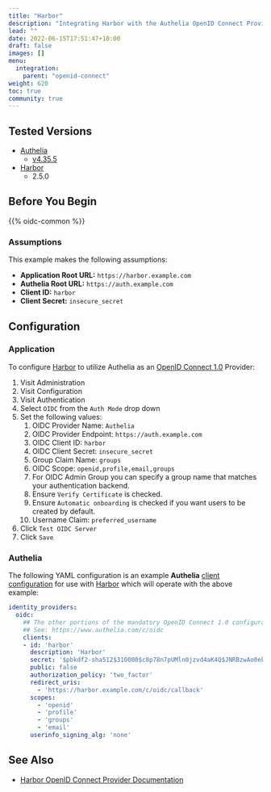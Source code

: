```yaml
---
title: "Harbor"
description: "Integrating Harbor with the Authelia OpenID Connect Provider."
lead: ""
date: 2022-06-15T17:51:47+10:00
draft: false
images: []
menu:
  integration:
    parent: "openid-connect"
weight: 620
toc: true
community: true
---
```


## Tested Versions

* [Authelia]
  * [v4.35.5](https://github.com/authelia/authelia/releases/tag/v4.35.5)
* [Harbor]
  * 2.5.0

## Before You Begin

{{% oidc-common %}}

### Assumptions

This example makes the following assumptions:

* __Application Root URL:__ `https://harbor.example.com`
* __Authelia Root URL:__ `https://auth.example.com`
* __Client ID:__ `harbor`
* __Client Secret:__ `insecure_secret`

## Configuration

### Application

To configure [Harbor] to utilize Authelia as an [OpenID Connect 1.0] Provider:

1. Visit Administration
2. Visit Configuration
3. Visit Authentication
4. Select `OIDC` from the `Auth Mode` drop down
5. Set the following values:
   1. OIDC Provider Name: `Authelia`
   2. OIDC Provider Endpoint: `https://auth.example.com`
   3. OIDC Client ID: `harbor`
   4. OIDC Client Secret: `insecure_secret`
   5. Group Claim Name: `groups`
   6. OIDC Scope: `openid,profile,email,groups`
   7. For OIDC Admin Group you can specify a group name that matches your authentication backend.
   8. Ensure `Verify Certificate` is checked.
   9. Ensure `Automatic onboarding` is checked if you want users to be created by default.
   10. Username Claim: `preferred_username`
6. Click `Test OIDC Server`
7. Click `Save`

### Authelia

The following YAML configuration is an example __Authelia__
[client configuration](../../../configuration/identity-providers/openid-connect/clients.md) for use with [Harbor]
which will operate with the above example:

```yaml
identity_providers:
  oidc:
    ## The other portions of the mandatory OpenID Connect 1.0 configuration go here.
    ## See: https://www.authelia.com/c/oidc
    clients:
    - id: 'harbor'
      description: 'Harbor'
      secret: '$pbkdf2-sha512$310000$c8p78n7pUMln0jzvd4aK4Q$JNRBzwAo0ek5qKn50cFzzvE9RXV88h1wJn5KGiHrD0YKtZaR/nCb2CJPOsKaPK0hjf.9yHxzQGZziziccp6Yng'  # The digest of 'insecure_secret'.
      public: false
      authorization_policy: 'two_factor'
      redirect_uris:
        - 'https://harbor.example.com/c/oidc/callback'
      scopes:
        - 'openid'
        - 'profile'
        - 'groups'
        - 'email'
      userinfo_signing_alg: 'none'
```

## See Also

* [Harbor OpenID Connect Provider Documentation](https://goharbor.io/docs/2.5.0/administration/configure-authentication/oidc-auth/)

[Authelia]: https://www.authelia.com
[Harbor]: https://goharbor.io/
[OpenID Connect 1.0]: ../../openid-connect/introduction.md
